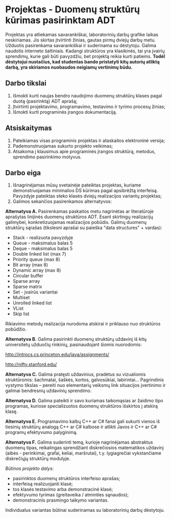 # Projektas - Duomenų struktūrų kūrimas pasirinktam ADT

Projektas yra atliekamas savarankiškai, laboratorinių darbų grafike laikas neskiriamas. Jis skirtas įtvirtinti žinias, gautas pirmų dviejų darbų metu. Užduotis pasirenkama savarankiškai ir suderinama su dėstytoju. Galima naudotis interneto šaltiniais. Kadangi struktūros yra klasikinės, tai yra įvairių sprendimų, kurie gali būti pavyzdžiu, bet projektą reikia kurti patiems. **Todėl dėstytojui nustačius, kad studentas bando pristatyti kitų autorių atliktą darbą, yra skiriamos nuobaudos neigiamų vertinimų būdu.**

## Darbo tikslai

1. Išmokti kurti naujas bendro naudojimo duomenų struktūrų klases pagal duotą (pasirinktą) ADT aprašą;
2. Įtvirtinti projektavimo, programavimo, testavimo ir tyrimo procesų žinias;
3. Išmokti kurti programinės įrangos dokumentaciją.

## Atsiskaitymas

1. Pateikiamas visas programinis projektas ir ataskaitos elektroninė versija;
2. Pademonstruojamas sukurto projekto veikimas;
3. Atsakoma į klausimus apie programinės įrangos struktūrą, metodus, sprendimo pasirinkimo motyvus.

## Darbo eiga

1. Išnagrinėjamas mūsų svetainėje pateiktas projektas, kuriame demonstruojamas minimalios DS kūrimas pagal apsibrėžtą interfeisą. Pavyzdyje pateiktas steko klasės dviejų realizacijos variantų projektas;
2. Galimos sekančios pasirenkamos alternatyvos:

**Alternatyva A.** Pasirenkamas paskaitos metu nagrinėtas ar literatūroje aprašytas linijinės duomenų struktūros ADT. Esant skirtingų realizacijų galimybei, konkretizuojamas realizacijos pobūdis.
Galimų duomenų struktūrų sąrašas (tikslesni aprašai su paieška "data structures" + vardas):

* Stack - realizuota pavyzdyje
* Queue - maksimalus balas 5
* Deque - maksimalus balas 5
* Double linked list (max 7)
* Priority queue (max 8)
* Bit array (max 8)
* Dynamic array (max 8)
* Circular buffer
* Sparse array
* Sparse matrix
* Set - įvairūs variantai
* Multiset
* Unrolled linked list
* VList
* Skip list

Rikiavimo metodų realizacija nurodoma atskirai ir priklauso nuo struktūros pobūdžio.

**Alternatyva B.** Galima pasirinkti duomenų struktūrų uždavinį iš kitų universitetų užduočių rinkinių, pasinaudojant šiomis nuorodomis:

http://introcs.cs.princeton.edu/java/assignments/

http://nifty.stanford.edu/

**Alternatyva C.** Galima pratęsti uždavinius, pradėtus su vizualiomis struktūromis: šachmatai, šaškės, kortos, galvosūkiai, labirintai... 
Pagrindinis vystymo tikslas – pereiti nuo elementarių veiksmų link situacijos įvertinimo 
ir galimai bendresnių uždavinių sprendimo.

**Alternatyva D.** Galima pateikti ir savo kuriamas taikomąsias ar žaidimo tipo programas, kuriose specializuotos duomenų struktūros išskirtos į atskirą klasę.

**Alternatyva E.** Programavimo kalbų C++ ar C# fanai gali sukurti vienos iš tiesinių struktūrų analogą C++ ar C# kalbose ir atlikti Javos ir C++ ar C# programų efektyvumo palyginimą.

**Alternatyva F.** Galima suderinti temą, kurioje nagrinėjamas abstraktus duomenų tipas, reikalingas sprendžiant diskrečiosios matematikos uždavinį (aibės - perinkimai, grafai, keliai, maršrutai), t.y. lygiagrečiai vykstančiame diskrečiųjų struktūrų modulyje.

*Būtinos projekto dalys:*
- pasirinktos duomenų struktūros interfeiso aprašas;
- interfeisą realizuojanti klasė;
- tos klasės testavimo arba demonstracinė klasė;
- efektyvumo tyrimas (greitaveika / atminties sąnaudos);
- demonstracinis prasmingo taikymo variantas.

Individualus variantas būtinai suderinamas su laboratorinių darbų dėstytoju.
